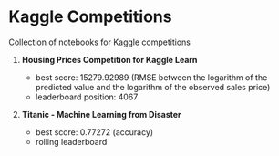 # Kaggle Competitions
Collection of notebooks for Kaggle competitions

1. __Housing Prices Competition for Kaggle Learn__
     + best score: 15279.92989 (RMSE between the logarithm of the predicted value and the logarithm of the observed sales price)
     + leaderboard position: 4067

2. __Titanic - Machine Learning from Disaster__
     + best score: 0.77272 (accuracy)
     + rolling leaderboard
